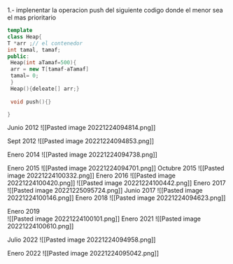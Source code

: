 1.- implenentar la operacion push del siguiente codigo donde el menor sea el mas prioritario

```C++
template 
class Heap{
T *arr ;// el contenedor
int tamal, tamaf;
public:
 Heap(int aTamaf=500){
 arr = new T[tamaf-aTamaf]
 tamal= 0;
 }
 Heap(){deleate[] arr;}
 
 void push(){}

}

````

Junio 2012
![[Pasted image 20221224094814.png]]

Sept 2012 
![[Pasted image 20221224094853.png]]

Enero 2014 
![[Pasted image 20221224094738.png]]

Enero 2015 
![[Pasted image 20221224094701.png]]
Octubre 2015 
![[Pasted image 20221224100332.png]]
Enero 2016 
![[Pasted image 20221224100420.png]]
![[Pasted image 20221224100442.png]]
Enero 2017 
![[Pasted image 20221225095724.png]]
Junio 2017 
![[Pasted image 20221224100146.png]]
Enero 2018 
![[Pasted image 20221224094623.png]]

Enero 2019  
![[Pasted image 20221224100101.png]]
Enero 2021
![[Pasted image 20221224100610.png]]

Julio 2022
![[Pasted image 20221224094958.png]]

Enero 2022
![[Pasted image 20221224095042.png]]

